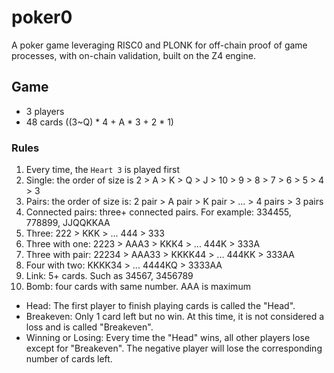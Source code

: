 # poker0
A poker game leveraging RISC0 and PLONK for off-chain proof of game processes, with on-chain validation, built on the Z4 engine.

## Game
- 3 players
- 48 cards ((3~Q) * 4 + A * 3 + 2 * 1)

### Rules
1. Every time, the `Heart 3` is played first
2. Single: the order of size is 2 > A > K > Q > J > 10 > 9 > 8 > 7 > 6 > 5 > 4 > 3
3. Pairs: the order of size is: 2 pair > A pair > K pair > ... > 4 pairs > 3 pairs
4. Connected pairs: three+ connected pairs. For example: 334455, 778899, JJQQKKAA
5. Three: 222 > KKK > ... 444 > 333
6. Three with one: 2223 > AAA3 > KKK4 > ... 444K > 333A
7. Three with pair: 22234 > AAA33 > KKKK44 > ... 444KK > 333AA
8. Four with two: KKKK34 > ... 4444KQ > 3333AA
9. Link: 5+ cards. Such as 34567, 3456789
10. Bomb: four cards with same number. AAA is maximum

- Head: The first player to finish playing cards is called the "Head".
- Breakeven: Only 1 card left but no win. At this time, it is not considered a loss and is called "Breakeven".
- Winning or Losing: Every time the "Head" wins, all other players lose except for "Breakeven". The negative player will lose the corresponding number of cards left.
